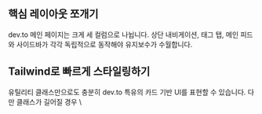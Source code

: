## 핵심 레이아웃 쪼개기

dev.to 메인 페이지는 크게 세 컬럼으로 나뉩니다. 상단 내비게이션, 태그 탭, 메인 피드와 사이드바가 각각 독립적으로 동작해야 유지보수가 수월합니다.

## Tailwind로 빠르게 스타일링하기

유틸리티 클래스만으로도 충분히 dev.to 특유의 카드 기반 UI를 표현할 수 있습니다. 다만 클래스가 길어질 경우 \
